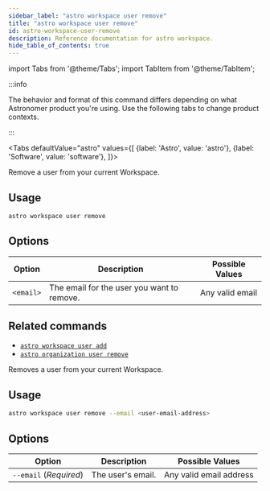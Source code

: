 ```yaml
---
sidebar_label: "astro workspace user remove"
title: "astro workspace user remove"
id: astro-workspace-user-remove
description: Reference documentation for astro workspace.
hide_table_of_contents: true
---
```


import Tabs from '@theme/Tabs';
import TabItem from '@theme/TabItem';

:::info  

The behavior and format of this command differs depending on what Astronomer product you're using. Use the following tabs to change product contexts. 

:::

<Tabs
    defaultValue="astro"
    values={[
        {label: 'Astro', value: 'astro'},
        {label: 'Software', value: 'software'},
    ]}>
<TabItem value="astro">

Remove a user from your current Workspace. 

## Usage

```sh
astro workspace user remove
```

## Options

| Option    | Description                                | Possible Values |
| --------- | ------------------------------------------ | --------------- |
| `<email>` | The email for the user you want to remove. | Any valid email |

## Related commands

- [`astro workspace user add`](cli/astro-workspace-user-add.md)
- [`astro organization user remove`](cli/astro-organization.md)

</TabItem>
<TabItem value="software">

Removes a user from your current Workspace.

## Usage

```sh
astro workspace user remove --email <user-email-address>
```

## Options

| Option                 | Description       | Possible Values         |
| ---------------------- | ----------------- | ----------------------- |
| `--email` (_Required_) | The user's email. | Any valid email address |


</TabItem>
</Tabs>
